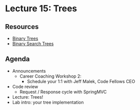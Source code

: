 # Lecture 15: Trees

## Resources
- [Binary Trees](https://en.wikipedia.org/wiki/Binary_tree)
- [Binary Search Trees](https://en.wikipedia.org/wiki/Binary_search_tree)

## Agenda
- Announcements
    - Career Coaching Workshop 2:
        - Schedule your 1:1 with Jeff Malek, Code Fellows CEO
- Code review
    - Request / Response cycle with SpringMVC
- Lecture: Trees!
- Lab intro: your tree implementation

